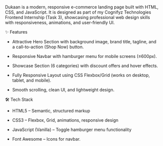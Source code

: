 Dukaan is a modern, responsive e-commerce landing page built with HTML, CSS, and JavaScript.
It is designed as part of my Cognifyz Technologies Frontend Internship (Task 3), showcasing professional web design skills with responsiveness, animations, and user-friendly UI.

✨ Features

* Attractive Hero Section with background image, brand title, tagline, and a call-to-action (Shop Now) button.

* Responsive Navbar with hamburger menu for mobile screens (≤600px).

* Showcase Section (6 categories) with discount offers and hover effects.

* Fully Responsive Layout using CSS Flexbox/Grid (works on desktop, tablet, and mobile).

* Smooth scrolling, clean UI, and lightweight design.

  

🛠️ Tech Stack

* HTML5 – Semantic, structured markup

* CSS3 – Flexbox, Grid, animations, responsive design

* JavaScript (Vanilla) – Toggle hamburger menu functionality

* Font Awesome – Icons for navbar.
